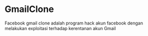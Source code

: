 # GmailClone
Facebook gmail clone adalah program hack akun facebook dengan melakukan exploitasi terhadap kerentanan akun Gmail
